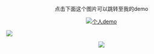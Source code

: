  <p align='center'>点击下面这个图片可以跳转至我的demo</p>
 <p align='center'>
<a href="https://shiyuanfu9527.github.io/componet-demo/dist/"><img src="https://p3-passport.byteimg.com/img/user-avatar/ee1a1456b52fb7cff320f0f8b8a96698~100x100.awebp" alt="个人demo"></a>
  </p>
<img src="https://api.r10086.com/%E6%A8%B1%E9%81%93%E9%9A%8F%E6%9C%BA%E5%9B%BE%E7%89%87api%E6%8E%A5%E5%8F%A3.php?%E5%9B%BE%E7%89%87%E7%B3%BB%E5%88%97=%E5%8A%A8%E6%BC%AB%E7%BB%BC%E5%90%881">
<p align ='center'>
<img src="https://p1-juejin.byteimg.com/tos-cn-i-k3u1fbpfcp/a0c848e090dd4d658cac5d1b37905bd9~tplv-k3u1fbpfcp-zoom-in-crop-mark:4536:0:0:0.awebp?">
  </p>
